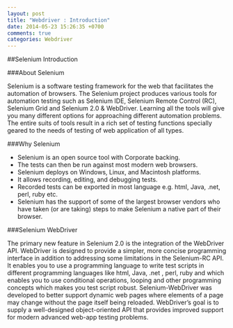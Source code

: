 ```yaml
---
layout: post
title: "Webdriver : Introduction"
date: 2014-05-23 15:26:35 +0700
comments: true
categories: Webdriver
---
```

##Selenium Introduction

###About Selenium

Selenium is a software testing framework for the web that facilitates the automation of browsers. The Selenium project produces various tools for automation testing such as Selenium IDE, Selenium Remote Control (RC), Selenium Grid and Selenium 2.0 & WebDriver. Learning all the tools will give you many different options for approaching different automation problems. The entire suits of tools result in a rich set of testing functions specially geared to the needs of testing of web application of all types.

###Why Selenium

- Selenium is an open source tool with Corporate backing.
- The tests can then be run against most modern web browsers.
- Selenium deploys on Windows, Linux, and Macintosh platforms.
- It allows recording, editing, and debugging tests.
- Recorded tests can be exported in most language e.g. html, Java, .net, perl, ruby etc.
- Selenium has the support of some of the largest browser vendors who have taken (or are taking) steps to make Selenium a native part of their browser.

###Selenium WebDriver

The primary new feature in Selenium 2.0 is the integration of the WebDriver API. WebDriver is designed to provide a simpler, more concise programming interface in addition to addressing some limitations in the Selenium-RC API. It enables you to use a programming language to write test scripts in different programming languages like html, Java, .net , perl, ruby and which enables you to use conditional operations, looping and other programming concepts which makes you test script robust. Selenium-WebDriver was developed to better support dynamic web pages where elements of a page may change without the page itself being reloaded. WebDriver’s goal is to supply a well-designed object-oriented API that provides improved support for modern advanced web-app testing problems.
